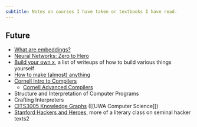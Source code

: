 ```yaml
---
subtitle: Notes on courses I have taken or textbooks I have read.
---
```

## Future

- [What are embeddings?](https://vickiboykis.com/what_are_embeddings/)
- [Neural Networks: Zero to Hero](https://www.youtube.com/playlist?list=PLAqhIrjkxbuWI23v9cThsA9GvCAUhRvKZ)
- [Build your own x](https://github.com/codecrafters-io/build-your-own-x), a list of writeups of how to build various things yourself
- [How to make (almost) anything](https://ocw.mit.edu/courses/mas-863-how-to-make-almost-anything-fall-2002/)
- [Cornell Intro to Compilers](https://www.cs.cornell.edu/courses/cs4120/2022sp/)
	- [Cornell Advanced Compilers](https://www.cs.cornell.edu/courses/cs6120/2023fa/self-guided/)
- Structure and Interpretation of Computer Programs
- Crafting Interpreters
- [CITS3005 Knowledge Graphs](https://teaching.csse.uwa.edu.au/units/CITS3005/) ([[UWA Computer Science]])
- [Stanford Hackers and Heroes](https://web.stanford.edu/class/cs81n/), more of a literary class on seminal hacker texts2